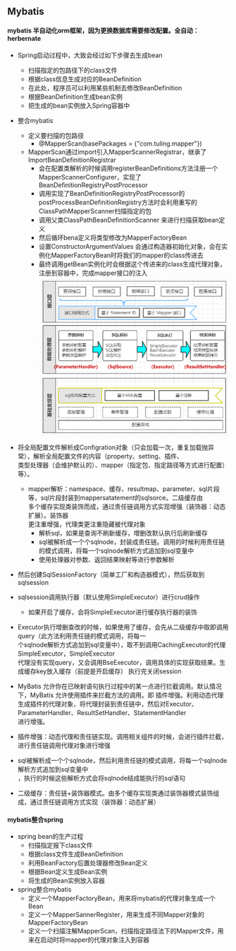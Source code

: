 ## Mybatis

#### mybatis 半自动化orm框架，因为更换数据库需要修改配置。全自动：herbernate
- Spring启动过程中，大致会经过如下步骤去生成bean
  - 扫描指定的包路径下的class文件
  - 根据class信息生成对应的BeanDefinition
  - 在此处，程序员可以利用某些机制去修改BeanDefinition
  - 根据BeanDefinition生成bean实例
  - 把生成的bean实例放入Spring容器中

- 整合mybatis
  - 定义要扫描的包路径
    - @MapperScan(basePackages = {"com.tuling.mapper"})
  - MapperScan通过import引入MapperScannerRegistrar，继承了ImportBeanDefinitionRegistrar
    - 会在配置类解析的时候调用registerBeanDefinitions方法注册一个MapperScannerConfigurer，实现了BeanDefinitionRegistryPostProcessor
    - 调用实现了BeanDefinitionRegistryPostProcessor的postProcessBeanDefinitionRegistry方法时会利用重写的ClassPathMapperScanner扫描指定的包
    - 调用父类ClassPathBeanDefinitionScanner 来进行扫描获取bean定义
    - 然后循环bena定义将类型修改为MapperFactoryBean
    - 设置ConstructorArgumentValues 会通过构造器初始化对象，会在实例化MapperFactoryBean时将我们的mapper的class传进去
    - 最终调用getBean实例化时会根据这个传进来的class生成代理对象，注册到容器中，完成mapper接口的注入
  ![](/studyforbat/pic/mybatis架构.png)
- 将全局配置文件解析成Configration对象（只会加载一次，重复加载抛异常），解析全局配置文件的内容（property、setting、插件、  
类型处理器（会维护默认的）、mapper（指定包、指定路径等方式进行配置）等）。
  - mapper解析：namespace、缓存、resultmap、parameter、sql片段等，sql片段封装到mappersatatement的sqlsorce。二级缓存由  
  多个缓存实现类装饰而成，通过责任链调用方式实现增强（装饰器：动态扩展）。装饰器  
  更注重增强，代理类更注重隐藏被代理对象
    - 解析sql，如果是查询不刷新缓存，增删改默认执行后刷新缓存 
    - sql被解析成一个个sqlnode，封装成责任链。调用的时候利用责任链的模式调用，将每一个sqlnode解析方式追加到sql变量中
    - 使用处理器对参数、返回结果映射等进行参数解析
- 然后创建SqlSessionFactory（简单工厂和构造器模式），然后获取到sqlsession
- sqlsession调用执行器（默认使用SimpleExecutor）进行crud操作  
  - 如果开启了缓存，会将SimpleExecutor进行缓存执行器的装饰
- Executor执行增删查改的时候，如果使用了缓存，会先从二级缓存中取即调用query（此方法利用责任链的模式调用，将每一  
个sqlnode解析方式追加到sql变量中），取不到调用CachingExecutor的代理SimpleExecutor，SimpleExecutor  
代理没有实现query，又会调用BseExecutor，调用具体的实现获取结果。生成缓存key放入缓存（前提是开启缓存）
执行完关闭session
- MyBatis 允许你在已映射语句执行过程中的某一点进行拦截调用。默认情况下，MyBatis 允许使用插件来拦截方法的调用。即
插件增强。利用动态代理生成插件的代理对象，将代理封装到责任链中，然后对Executor、ParameterHandler、ResultSetHandler、StatementHandler  
进行增强。
- 插件增强：动态代理和责任链实现。调用相关组件的时候，会进行插件拦截，进行责任链调用代理对象进行增强
- sql被解析成一个个sqlnode，然后利用责任链的模式调用，将每一个sqlnode解析方式追加到sql变量中  
，执行的时候这些解析方式会将sqlnode结成能执行的sql语句
- 二级缓存：责任链+装饰器模式。由多个缓存实现类通过装饰器模式装饰组成，通过责任链调用方式实现（装饰器：动态扩展）


#### mybatis整合spring
- spring bean的生产过程
  - 扫描指定报下class文件
  - 根据class文件生成BeanDefinition
  - 利用BeanFactory后置处理器修改Bean定义
  - 根据Bean定义生成Bean实例
  - 将生成的Bean实例放入容器
- spring整合mybatis
   - 定义一个MapperFactoryBean，用来将mybatis的代理对象生成一个Bean
   - 定义一个MapperSannerRegister，用来生成不同Mapper对象的MapperFactoryBean
   - 定义一个扫描注解MapperScan，扫描指定路径法下的Mapper文件，用来在启动时将mapper的代理对象注入到容器



